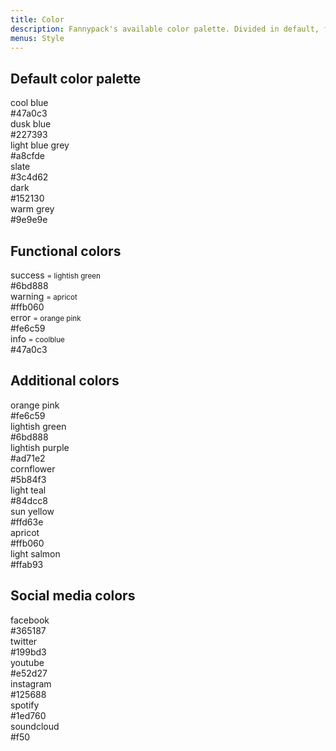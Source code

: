 ```yaml
---
title: Color
description: Fannypack's available color palette. Divided in default, functional, additional and social media colors
menus: Style
---
```


## Default color palette

<div class="grid">
	<div class="col-4">
		<div class="fp-droplet coolblue">
			<div class="fp-droplet__color" role="none presentation"></div>
			<div class="fp-droplet__meta">
				<div class="fp-droplet__name">cool blue</div>
				<div class="fp-droplet__hex">#47a0c3</div>
			</div>
		</div>
	</div>
	<div class="col-4">
		<div class="fp-droplet duskblue">
			<div class="fp-droplet__color" role="none presentation"></div>
			<div class="fp-droplet__meta">
				<div class="fp-droplet__name">dusk blue</div>
				<div class="fp-droplet__hex">#227393</div>
			</div>
		</div>
	</div>
	<div class="col-4">
		<div class="fp-droplet lightbluegrey">
			<div class="fp-droplet__color" role="none presentation"></div>
			<div class="fp-droplet__meta">
				<div class="fp-droplet__name">light blue grey</div>
				<div class="fp-droplet__hex">#a8cfde</div>
			</div>
		</div>
	</div>
	<div class="col-4" col--clear>
		<div class="fp-droplet slate">
			<div class="fp-droplet__color" role="none presentation"></div>
			<div class="fp-droplet__meta">
				<div class="fp-droplet__name">slate</div>
				<div class="fp-droplet__hex">#3c4d62</div>
			</div>
		</div>
	</div>
	<div class="col-4">
		<div class="fp-droplet dark">
			<div class="fp-droplet__color" role="none presentation"></div>
			<div class="fp-droplet__meta">
				<div class="fp-droplet__name">dark</div>
				<div class="fp-droplet__hex">#152130</div>
			</div>
		</div>
	</div>
	<div class="col-4">
		<div class="fp-droplet warmgrey">
			<div class="fp-droplet__color" role="none presentation"></div>
			<div class="fp-droplet__meta">
				<div class="fp-droplet__name">warm grey</div>
				<div class="fp-droplet__hex">#9e9e9e</div>
			</div>
		</div>
	</div>
</div>


## Functional colors

<div class="grid">
	<div class="col-4">
		<div class="fp-droplet success">
			<div class="fp-droplet__color" role="none presentation"></div>
			<div class="fp-droplet__meta">
				<div class="fp-droplet__name">success <small class="text--muted">= lightish green</small></div>
				<div class="fp-droplet__hex">#6bd888</div>
			</div>
		</div>
	</div>
	<div class="col-4">
		<div class="fp-droplet warning">
			<div class="fp-droplet__color" role="none presentation"></div>
			<div class="fp-droplet__meta">
				<div class="fp-droplet__name">warning <small class="text--muted">= apricot</small></div>
				<div class="fp-droplet__hex">#ffb060</div>
			</div>
		</div>
	</div>
	<div class="col-4">
		<div class="fp-droplet error">
			<div class="fp-droplet__color" role="none presentation"></div>
			<div class="fp-droplet__meta">
				<div class="fp-droplet__name">error <small class="text--muted">= orange pink</small></div>
				<div class="fp-droplet__hex">#fe6c59</div>
			</div>
		</div>
	</div>
	<div class="col-4 col--clear">
		<div class="fp-droplet info">
			<div class="fp-droplet__color" role="none presentation"></div>
			<div class="fp-droplet__meta">
				<div class="fp-droplet__name">info <small class="text--muted">= coolblue</small></div>
				<div class="fp-droplet__hex">#47a0c3</div>
			</div>
		</div>
	</div>
</div>

## Additional colors

<div class="grid">
	<div class="col-4">
		<div class="fp-droplet orangepink">
			<div class="fp-droplet__color" role="none presentation"></div>
			<div class="fp-droplet__meta">
				<div class="fp-droplet__name">orange pink</div>
				<div class="fp-droplet__hex">#fe6c59</div>
			</div>
		</div>
	</div>
	<div class="col-4">
		<div class="fp-droplet lightishgreen">
			<div class="fp-droplet__color" role="none presentation"></div>
			<div class="fp-droplet__meta">
				<div class="fp-droplet__name">lightish green</div>
				<div class="fp-droplet__hex">#6bd888</div>
			</div>
		</div>
	</div>
	<div class="col-4">
		<div class="fp-droplet lightishpurple">
			<div class="fp-droplet__color" role="none presentation"></div>
			<div class="fp-droplet__meta">
				<div class="fp-droplet__name">lightish purple</div>
				<div class="fp-droplet__hex">#ad71e2</div>
			</div>
		</div>
	</div>
	<div class="col-4 col--clear">
		<div class="fp-droplet cornflower">
			<div class="fp-droplet__color" role="none presentation"></div>
			<div class="fp-droplet__meta">
				<div class="fp-droplet__name">cornflower</div>
				<div class="fp-droplet__hex">#5b84f3</div>
			</div>
		</div>
	</div>
	<div class="col-4">
		<div class="fp-droplet lightteal">
			<div class="fp-droplet__color" role="none presentation"></div>
			<div class="fp-droplet__meta">
				<div class="fp-droplet__name">light teal</div>
				<div class="fp-droplet__hex">#84dcc8</div>
			</div>
		</div>
	</div>
	<div class="col-4" col--clear>
		<div class="fp-droplet sunyellow">
			<div class="fp-droplet__color" role="none presentation"></div>
			<div class="fp-droplet__meta">
				<div class="fp-droplet__name">sun yellow</div>
				<div class="fp-droplet__hex">#ffd63e</div>
			</div>
		</div>
	</div>
	<div class="col-4 col--clear">
		<div class="fp-droplet apricot">
			<div class="fp-droplet__color" role="none presentation"></div>
			<div class="fp-droplet__meta">
				<div class="fp-droplet__name">apricot</div>
				<div class="fp-droplet__hex">#ffb060</div>
			</div>
		</div>
	</div>
	<div class="col-4">
		<div class="fp-droplet lightsalmon">
			<div class="fp-droplet__color" role="none presentation"></div>
			<div class="fp-droplet__meta">
				<div class="fp-droplet__name">light salmon</div>
				<div class="fp-droplet__hex">#ffab93</div>
			</div>
		</div>
	</div>
</div>

## Social media colors

<div class="grid">
	<div class="col-4">
		<div class="fp-droplet facebook">
			<div class="fp-droplet__color" role="none presentation"></div>
			<div class="fp-droplet__meta">
				<div class="fp-droplet__name">facebook</div>
				<div class="fp-droplet__hex">#365187</div>
			</div>
		</div>
	</div>
	<div class="col-4">
		<div class="fp-droplet twitter">
			<div class="fp-droplet__color" role="none presentation"></div>
			<div class="fp-droplet__meta">
				<div class="fp-droplet__name">twitter</div>
				<div class="fp-droplet__hex">#199bd3</div>
			</div>
		</div>
	</div>
	<div class="col-4">
		<div class="fp-droplet youtube">
			<div class="fp-droplet__color" role="none presentation"></div>
			<div class="fp-droplet__meta">
				<div class="fp-droplet__name">youtube</div>
				<div class="fp-droplet__hex">#e52d27</div>
			</div>
		</div>
	</div>
	<div class="col-4 col--clear">
		<div class="fp-droplet instagram">
			<div class="fp-droplet__color" role="none presentation"></div>
			<div class="fp-droplet__meta">
				<div class="fp-droplet__name">instagram</div>
				<div class="fp-droplet__hex">#125688</div>
			</div>
		</div>
	</div>
	<div class="col-4">
		<div class="fp-droplet spotify">
			<div class="fp-droplet__color" role="none presentation"></div>
			<div class="fp-droplet__meta">
				<div class="fp-droplet__name">spotify</div>
				<div class="fp-droplet__hex">#1ed760</div>
			</div>
		</div>
	</div>
	<div class="col-4">
		<div class="fp-droplet soundcloud">
			<div class="fp-droplet__color" role="none presentation"></div>
			<div class="fp-droplet__meta">
				<div class="fp-droplet__name">soundcloud</div>
				<div class="fp-droplet__hex">#f50</div>
			</div>
		</div>
	</div>
</div>
